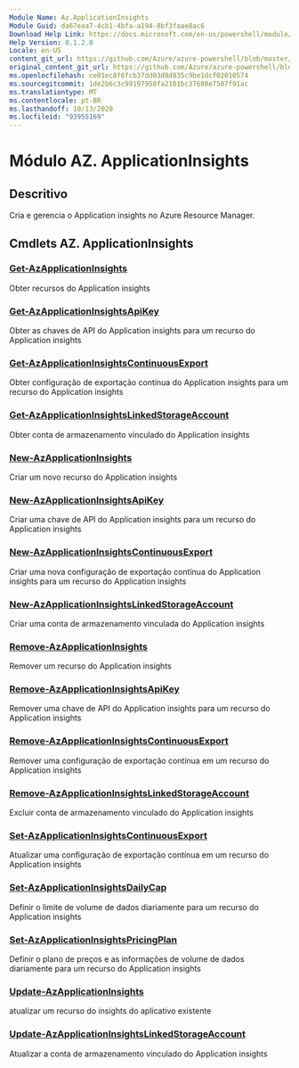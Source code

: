 ```yaml
---
Module Name: Az.ApplicationInsights
Module Guid: da67eaa7-4cb1-4bfa-a194-8bf3faae8ac6
Download Help Link: https://docs.microsoft.com/en-us/powershell/module/az.applicationinsights
Help Version: 0.1.2.0
Locale: en-US
content_git_url: https://github.com/Azure/azure-powershell/blob/master/src/ApplicationInsights/ApplicationInsights/help/Az.ApplicationInsights.md
original_content_git_url: https://github.com/Azure/azure-powershell/blob/master/src/ApplicationInsights/ApplicationInsights/help/Az.ApplicationInsights.md
ms.openlocfilehash: ce01ec8f6fcb37dd03d8d835c9be1dcf02010574
ms.sourcegitcommit: 1de2b6c3c99197958fa2101bc37680e7507f91ac
ms.translationtype: MT
ms.contentlocale: pt-BR
ms.lasthandoff: 10/13/2020
ms.locfileid: "93955169"
---
```

# Módulo AZ. ApplicationInsights
## Descritivo
Cria e gerencia o Application insights no Azure Resource Manager.

## Cmdlets AZ. ApplicationInsights
### [Get-AzApplicationInsights](Get-AzApplicationInsights.md)
Obter recursos do Application insights

### [Get-AzApplicationInsightsApiKey](Get-AzApplicationInsightsApiKey.md)
Obter as chaves de API do Application insights para um recurso do Application insights

### [Get-AzApplicationInsightsContinuousExport](Get-AzApplicationInsightsContinuousExport.md)
Obter configuração de exportação contínua do Application insights para um recurso do Application insights

### [Get-AzApplicationInsightsLinkedStorageAccount](Get-AzApplicationInsightsLinkedStorageAccount.md)
Obter conta de armazenamento vinculado do Application insights

### [New-AzApplicationInsights](New-AzApplicationInsights.md)
Criar um novo recurso do Application insights

### [New-AzApplicationInsightsApiKey](New-AzApplicationInsightsApiKey.md)
Criar uma chave de API do Application insights para um recurso do Application insights

### [New-AzApplicationInsightsContinuousExport](New-AzApplicationInsightsContinuousExport.md)
Criar uma nova configuração de exportação contínua do Application insights para um recurso do Application insights

### [New-AzApplicationInsightsLinkedStorageAccount](New-AzApplicationInsightsLinkedStorageAccount.md)
Criar uma conta de armazenamento vinculada do Application insights

### [Remove-AzApplicationInsights](Remove-AzApplicationInsights.md)
Remover um recurso do Application insights

### [Remove-AzApplicationInsightsApiKey](Remove-AzApplicationInsightsApiKey.md)
Remover uma chave de API do Application insights para um recurso do Application insights

### [Remove-AzApplicationInsightsContinuousExport](Remove-AzApplicationInsightsContinuousExport.md)
Remover uma configuração de exportação contínua em um recurso do Application insights

### [Remove-AzApplicationInsightsLinkedStorageAccount](Remove-AzApplicationInsightsLinkedStorageAccount.md)
Excluir conta de armazenamento vinculado do Application insights

### [Set-AzApplicationInsightsContinuousExport](Set-AzApplicationInsightsContinuousExport.md)
Atualizar uma configuração de exportação contínua em um recurso do Application insights

### [Set-AzApplicationInsightsDailyCap](Set-AzApplicationInsightsDailyCap.md)
Definir o limite de volume de dados diariamente para um recurso do Application insights

### [Set-AzApplicationInsightsPricingPlan](Set-AzApplicationInsightsPricingPlan.md)
Definir o plano de preços e as informações de volume de dados diariamente para um recurso do Application insights

### [Update-AzApplicationInsights](Update-AzApplicationInsights.md)
atualizar um recurso do insights do aplicativo existente

### [Update-AzApplicationInsightsLinkedStorageAccount](Update-AzApplicationInsightsLinkedStorageAccount.md)
Atualizar a conta de armazenamento vinculado do Application insights

